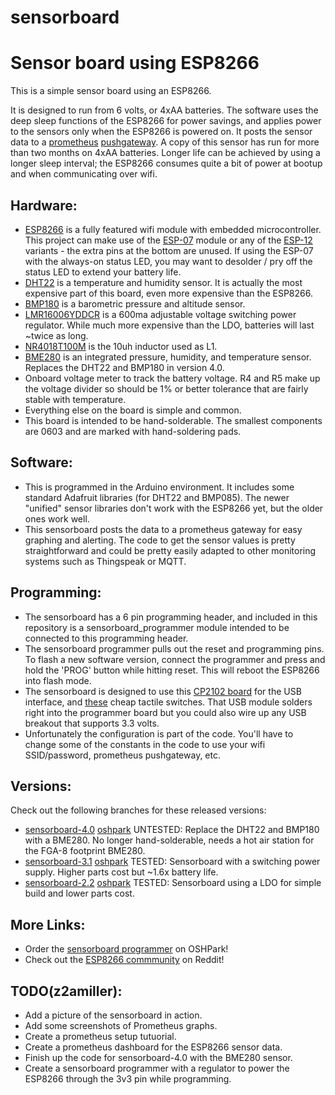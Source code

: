 # sensorboard
Sensor board using ESP8266
==========================

This is a simple sensor board using an ESP8266.

It is designed to run from 6 volts, or 4xAA batteries.  The software uses the
deep sleep functions of the ESP8266 for power savings, and applies power to the
sensors only when the ESP8266 is powered on.  It posts the sensor data to a 
[prometheus](http://prometheus.io/) [pushgateway](https://github.com/prometheus/pushgateway).
A copy of this sensor has run for more than two months on 4xAA batteries.
Longer life can be achieved by using a longer sleep interval; the ESP8266
consumes quite a bit of power at bootup and when communicating over wifi.

Hardware:
---------

* [ESP8266](https://github.com/esp8266/Arduino) is a fully featured wifi
  module with embedded microcontroller.  This project can make use of the
  [ESP-07](http://www.banggood.com/ESP8266-ESP-07-Remote-Serial-Port-WIFI-Transceiver-Wireless-Module-p-961247.html)
  module or any of the
  [ESP-12](http://www.banggood.com/ESP8266-ESP-12E-Remote-Serial-Port-WIFI-Transceiver-Wireless-Module-p-980984.html)
  variants - the extra pins at the bottom are unused.  If using the ESP-07
  with the always-on status LED, you may want to desolder / pry off the
  status LED to extend your battery life.
* [DHT22](http://www.electrodragon.com/product/dht22-pre-order-link/) is a
  temperature and humidity sensor.  It is actually the most expensive part
  of this board, even more expensive than the ESP8266.
* [BMP180](http://www.banggood.com/BMP180-Digital-Barometric-Pressure-Sensor-Module-Board-p-930690.html)
  is a barometric pressure and altitude sensor.
* [LMR16006YDDCR](http://www.ti.com/lit/ds/symlink/lmr16006.pdf) is a 600ma
  adjustable voltage switching power regulator.  While much more expensive
  than the LDO, batteries will last ~twice as long.
* [NR4018T100M](http://www.yuden.co.jp/productdata/catalog/en/wound04_e.pdf)
  is the 10uh inductor used as L1.
* [BME280](http://www.mouser.com/ds/2/783/BST-BME280_DS001-11-844833.pdf) is
  an integrated pressure, humidity, and temperature sensor.  Replaces the
  DHT22 and BMP180 in version 4.0.
* Onboard voltage meter to track the battery voltage.  R4 and R5 make up
  the voltage divider so should be 1% or better tolerance that are
  fairly stable with temperature. 
* Everything else on the board is simple and common.
* This board is intended to be hand-solderable. The smallest components are
  0603 and are marked with hand-soldering pads.

Software:
---------

* This is programmed in the Arduino environment.  It includes some standard
  Adafruit libraries (for DHT22 and BMP085).  The newer "unified" sensor
  libraries don't work with the ESP8266 yet, but the older ones work well.
* This sensorboard posts the data to a prometheus gateway for easy graphing
  and alerting.  The code to get the sensor values is pretty straightforward
  and could be pretty easily adapted to other monitoring systems such as
  Thingspeak or MQTT.

Programming:
------------

* The sensorboard has a 6 pin programming header, and included in this
  repository is a sensorboard\_programmer module intended to be connected to
  this programming header. 
* The sensorboard programmer pulls out the reset and programming pins.  To
  flash a new software version, connect the programmer and press and hold
  the 'PROG' button while hitting reset.  This will reboot the ESP8266 into
  flash mode.
* The sensorboard is designed to use this
  [CP2102 board](http://www.banggood.com/5Pcs-CJMCU-CP2102-USB-To-TTLSerial-Module-UART-STC-Downloader-p-980102.html)
  for the USB interface, and
  [these](http://www.banggood.com/100pcs-Mini-Micro-Momentary-Tactile-Tact-Switch-Push-Button-DIP-P4-p-917570.html)
  cheap tactile switches.  That USB module solders right into the programmer
  board but you could also wire up any USB breakout that supports 3.3 volts.
* Unfortunately the configuration is part of the code.  You'll have to change
  some of the constants in the code to use your wifi SSID/password,
  prometheus pushgateway, etc.

Versions:
---------

Check out the following branches for these released versions:

* [sensorboard-4.0](https://github.com/z2amiller/sensorboard/tree/sensorboard-4.0)
  [oshpark](https://oshpark.com/shared_projects/D1xuf056) UNTESTED:
  Replace the DHT22 and BMP180 with a BME280.  No longer hand-solderable,
  needs a hot air station for the FGA-8 footprint BME280.
* [sensorboard-3.1](https://github.com/z2amiller/sensorboard/tree/sensorboard-3.1)
  [oshpark](https://oshpark.com/shared_projects/4DUu3wyO) TESTED:
  Sensorboard with a switching power supply. Higher parts cost but ~1.6x
  battery life.
* [sensorboard-2.2](https://github.com/z2amiller/sensorboard/tree/sensorboard-2.2)
  [oshpark](https://oshpark.com/shared_projects/rGc3bDv8) TESTED:
  Sensorboard using a LDO for simple build and lower parts cost.

More Links:
-----------

* Order the [sensorboard programmer](https://oshpark.com/shared_projects/fjlzVR1e)
  on OSHPark!
* Check out the [ESP8266 commmunity](http://reddit.com/r/ESP8266) on Reddit!

TODO(z2amiller):
---------------

* Add a picture of the sensorboard in action.
* Add some screenshots of Prometheus graphs.
* Create a prometheus setup tutuorial.
* Create a prometheus dashboard for the ESP8266 sensor data.
* Finish up the code for sensorboard-4.0 with the BME280 sensor.
* Create a sensorboard programmer with a regulator to power the ESP8266
  through the 3v3 pin while programming.
